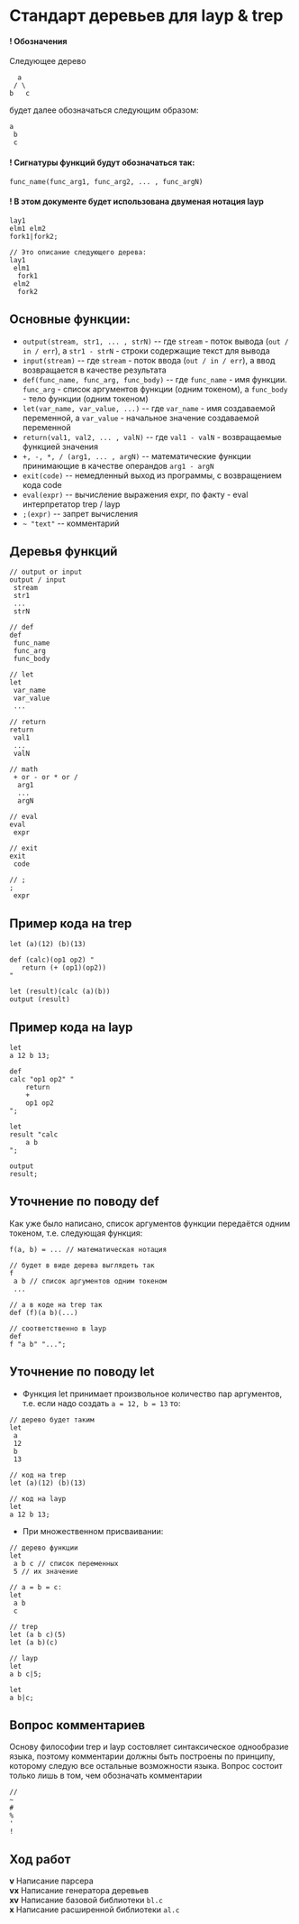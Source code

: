 # Стандарт деревьев для layp & trep

#### ! Обозначения

Следующее дерево

```
  a
 / \
b   c
```
будет далее обозначаться следующим образом:

```
a
 b
 c
```

#### ! Сигнатуры функций будут обозначаться так:
```
func_name(func_arg1, func_arg2, ... , func_argN)
```

#### ! В этом документе будет использована двуменая нотация layp
```
lay1
elm1 elm2
fork1|fork2;

// Это описание следующего дерева:
lay1
 elm1
  fork1
 elm2
  fork2
```

## Основные функции:
  + `output(stream, str1, ... , strN)` -- где `stream` - поток вывода (`out / in / err`), а `str1 - strN` - строки содержащие текст для вывода
  + `input(stream)` -- где `stream` - поток ввода (`out / in / err`), а ввод возвращается в качестве результата
  + `def(func_name, func_arg, func_body)` -- где `func_name` - имя функции. `func_arg` - список аргументов функции (одним токеном), а `func_body` - тело функции (одним токеном)
  + `let(var_name, var_value, ...)` -- где `var_name` - имя создаваемой переменной, а `var_value` - начальное значение создаваемой переменной
  + `return(val1, val2, ... , valN)` -- где `val1 - valN` - возвращаемые функцией значения
  + `+, -, *, / (arg1, ... , argN)` -- математические функции принимающие в качестве операндов `arg1 - argN`
  + `exit(code)` -- немедленный выход из программы, с возвращением кода code
  + `eval(expr)` -- вычисление выражения expr, по факту - eval интерпретатор trep / layp
  + `;(expr)` -- запрет вычисления
  + `~ "text"` -- комментарий

## Деревья функций

  ```
  // output or input
  output / input
   stream
   str1
   ...
   strN

  // def
  def
   func_name
   func_arg
   func_body

  // let
  let
   var_name
   var_value
   ...

  // return
  return
   val1
   ...
   valN

  // math
   + or - or * or /
    arg1
	...
	argN

  // eval
  eval
   expr

  // exit
  exit
   code

  // ;
  ;
   expr
  ```

## Пример кода на trep
  ```
  let (a)(12) (b)(13)

  def (calc)(op1 op2) "
     return (+ (op1)(op2))  
  "

  let (result)(calc (a)(b))
  output (result)
  ```

## Пример кода на layp
  ```
  let
  a 12 b 13;

  def
  calc "op1 op2" "
      return
	  +
	  op1 op2
  ";

  let
  result "calc
      a b
  ";

  output
  result;
  ```

## Уточнение по поводу def
  Как уже было написано, список аргументов функции передаётся одним токеном, т.е. следующая функция:
  ```
  f(a, b) = ... // математическая нотация

  // будет в виде дерева выглядеть так
  f
   a b // список аргументов одним токеном
   ...

  // а в коде на trep так
  def (f)(a b)(...)

  // соответственно в layp
  def
  f "a b" "...";
  ```

## Уточнение по поводу let
   + Функция let принимает произвольное количество пар аргументов, т.е. если надо создать `a = 12, b = 13` то:
  ```
  // дерево будет таким
  let
   a
   12
   b
   13

  // код на trep
  let (a)(12) (b)(13)

  // код на layp
  let
  a 12 b 13;
  ```

  + При множественном присваивании:

  ```
  // дерево функции
  let
   a b c // список переменных
   5 // их значение

  // a = b = c:
  let
   a b
   c

  // trep
  let (a b c)(5)
  let (a b)(c)

  // layp
  let
  a b c|5;

  let
  a b|c;
  ```

## Вопрос комментариев
  Основу философии trep и layp состовляет синтаксическое однообразие языка, поэтому комментарии должны быть построены по принципу, которому следую все остальные возможности языка. Вопрос состоит только лишь в том, чем обозначать комментарии
  ```
  //
  ~
  #
  %
  '
  !
  ```

## Ход работ  
  __v__  Написание парсера  
  __vx__ Написание генератора деревьев  
  __xv__ Написание базовой библиотеки `bl.c`  
  __x__  Написание расширенной библиотеки `al.c`  
